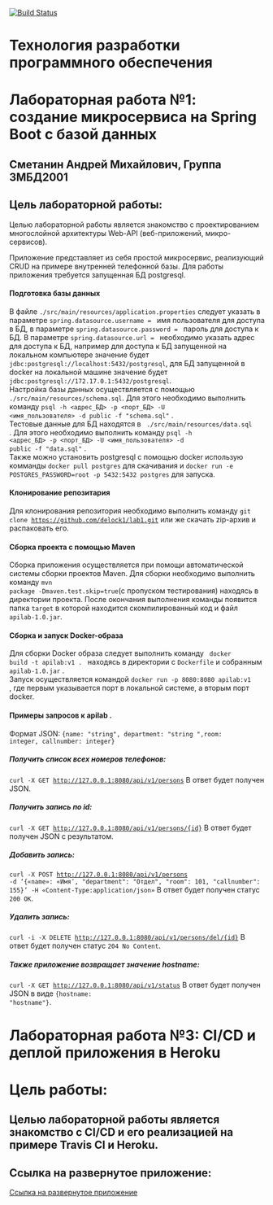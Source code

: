 [![Build Status](https://travis-ci.com/delock1/apilab2.svg?branch=master)](https://travis-ci.com/delock1/apilab2)
# Технология разработки программного обеспечения
# Лабораторная работа №1: создание микросервиса на Spring Boot с базой данных
## Сметанин Андрей Михайлович, Группа 3МБД2001
## Цель лабораторной работы: 
Целью лабораторной работы является знакомство с проектированием многослойной архитектуры Web-API (веб-приложений, микро-сервисов).


Приложение представляет из себя простой микросервис, реализующий CRUD на примере внутренней телефонной базы.
Для работы приложения требуется запущенная БД postgresql. 
#### Подготовка базы данных 
В файле <code>./src/main/resources/application.properties</code> следует указать в параметре <code>spring.datasource.username = </code> имя пользователя для доступа в БД, в параметре <code>spring.datasource.password = </code> пароль для доступа к БД. В параметре <code>spring.datasource.url = </code> необходимо указать адрес для доступа к БД, например для доступа к БД запущенной на локальном компьютере значение будет <code>jdbc:postgresql://localhost:5432/postgresql</code>, для БД запущенной в docker на локальной машине значение будет <code>jdbc:postgresql://172.17.0.1:5432/postgresql</code>.   
Настройка базы данных осуществляется с помощью <code>./src/main/resources/schema.sql</code>. Для этого необходимо выполнить команду <code>psql -h <адрес_БД> -p <порт_БД> -U <имя_пользователя> -d public -f "schema.sql"</code> .  
Тестовые данные для БД находятся в <code> ./src/main/resources/data.sql </code> . Для этого необходимо выполнить команду <code>psql -h <адрес_БД> -p <порт_БД> -U <имя_пользователя> -d public -f "data.sql"</code> .    
Также можно установить postgresql с помощью docker использую комманды <code>docker pull postgres</code> для скачивания и <code>docker run -e POSTGRES_PASSWORD=root -p 5432:5432 postgres</code> для запуска.



#### Клонирование репозитария
Для клонирования репозитория необходимо выполнить команду <code>git clone https://github.com/delock1/lab1.git</code> или же скачать zip-архив и распаковать его.
#### Сборка проекта с помощью Maven
Сборка приложения осуществляется при помощи автоматической системы сборки проектов Maven. Для сборки необходимо выполнить команду  <code>mvn package -Dmaven.test.skip=true</code>(с пропуском тестирования) находясь в директории проекта. После окончания выполнения команды появится папка <code>target</code> в которой находится скомпилированный код и файл <code>apilab-1.0.jar</code>.
#### Сборка и запуск Docker-образа 
Для сборки Docker образа следует выполнить команду <code> docker build -t apilab:v1 . </code> находясь в директории с <code>Dockerfile</code> и собранным <code>apilab-1.0.jar</code> .  
Запуск осуществляется командой <code>docker run -p 8080:8080 apilab:v1 </code>, где первым указывается порт в локальной системе, а вторым порт docker.  
#### Примеры запросов к apilab . 
Формат JSON:
<code>{name: "string", department: "string ",room: integer, callnumber: integer}</code>


##### Получить список всех номеров телефонов: 
<code>curl -X GET http://127.0.0.1:8080/api/v1/persons</code>
В ответ будет получен JSON. 
##### Получить запись по id: 
<code>curl -X GET http://127.0.0.1:8080/api/v1/persons/{id}</code> 
В ответ будет получен JSON с результатом. 
##### Добавить запись: 
<code>curl -X POST http://127.0.0.1:8080/api/v1/persons -d ‘{«name»: «Имя″, "department": "Отдел", "room": 101, "callnumber": 155}’ -H «Content-Type:application/json»</code>
В ответ будет получен статус <code>200 ОК</code>.
##### Удалить запись: 
<code>curl -i -X DELETE http://127.0.0.1:8080/api/v1/persons/del/{id}</code>
В ответ будет получен статус <code>204 No Content</code>.

##### Также приложение возвращает значение hostname: 
<code>curl -X GET http://127.0.0.1:8080/api/v1/status</code>
В ответ будет получен JSON в виде <code>{hostname: "hostname"}</code>. 
  
    
      
        
 # Лабораторная работа №3: CI/CD и деплой приложения в Heroku
# Цель работы: 
## Целью лабораторной работы является знакомство с CI/CD и его реализацией на примере Travis CI и Heroku.

## Ссылка на развернутое приложение: 
[Ссылка на развернутое приложение](https://labapi2.herokuapp.com/api/v1/status "Ссылка на развернутое приложение")


